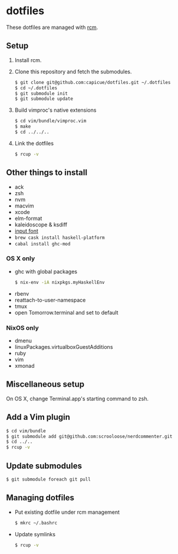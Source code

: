 # dotfiles

These dotfiles are managed with [rcm](https://github.com/thoughtbot/rcm).


## Setup

1. Install rcm.

2. Clone this repository and fetch the submodules.
    ```bash
    $ git clone git@github.com:capicue/dotfiles.git ~/.dotfiles
    $ cd ~/.dotfiles
    $ git submodule init
    $ git submodule update
    ```

3. Build vimproc's native extensions
    ```bash
    $ cd vim/bundle/vimproc.vim
    $ make
    $ cd ../../..
    ```

4. Link the dotfiles
    ```bash
    $ rcup -v
    ```


## Other things to install

- ack
- zsh
- nvm
- macvim
- xcode
- elm-format
- kaleidoscope & ksdiff
- [input font](http://input.fontbureau.com/)
- `brew cask install haskell-platform`
- `cabal install ghc-mod`


### OS X only

- ghc with global packages
    ```bash
    $ nix-env -iA nixpkgs.myHaskellEnv
    ```
- rbenv
- reattach-to-user-namespace
- tmux
- open Tomorrow.terminal and set to default


### NixOS only

- dmenu
- linuxPackages.virtualboxGuestAdditions
- ruby
- vim
- xmonad


## Miscellaneous setup

On OS X, change Terminal.app's starting command to zsh.


## Add a Vim plugin

```bash
$ cd vim/bundle
$ git submodule add git@github.com:scrooloose/nerdcommenter.git
$ cd ../..
$ rcup -v
```

## Update submodules

```bash
$ git submodule foreach git pull
```

## Managing dotfiles

- Put existing dotfile under rcm management
    ```bash
    $ mkrc ~/.bashrc
    ```

- Update symlinks
    ```bash
    $ rcup -v
    ```
